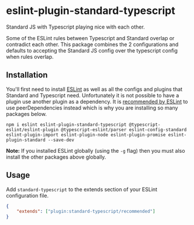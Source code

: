 # eslint-plugin-standard-typescript

Standard JS with Typescript playing nice with each other.

Some of the ESLint rules between Typescript and Standard overlap or contradict each other. This package combines the 2 configurations and
defaults to accepting the Standard JS config over the typescript config when rules overlap.   

## Installation

You'll first need to install [ESLint](http://eslint.org) as well as all the configs and plugins that Standard and Typescript need.
Unfortunately it is not possible to have a plugin use another plugin as a dependency. It is [recommended by ESLint](https://github.com/eslint/eslint/issues/3458)
to use peerDependencies instead which is why you are installing so many packages below. 

```
npm i eslint eslint-plugin-standard-typescript @typescript-eslint/eslint-plugin @typescript-eslint/parser eslint-config-standard eslint-plugin-import eslint-plugin-node eslint-plugin-promise eslint-plugin-standard --save-dev
```

**Note:** If you installed ESLint globally (using the `-g` flag) then you must also install the other packages above globally.

## Usage

Add `standard-typescript` to the extends section of your ESLint configuration file.

```json
{
    "extends": ["plugin:standard-typescript/recommended"]
}
```
